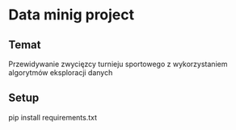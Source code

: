 # Data minig project

## Temat
Przewidywanie zwycięzcy turnieju sportowego z wykorzystaniem algorytmów eksploracji danych

## Setup
pip install requirements.txt

